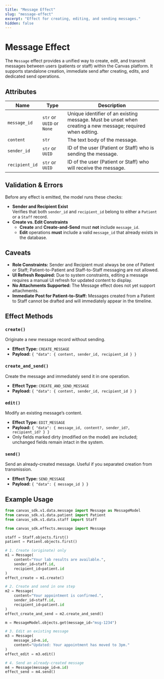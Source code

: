 ```yaml
---
title: "Message Effect"
slug: "message-effect"
excerpt: "Effect for creating, editing, and sending messages."
hidden: false
---
```


# Message Effect

The `Message` effect provides a unified way to create, edit, and transmit messages between users (patients or staff)
within the Canvas platform.
It supports standalone creation, immediate send after creating, edits, and dedicated send operations.

## Attributes

| Name           | Type                      | Description                                                                                                 |
|----------------|---------------------------|-------------------------------------------------------------------------------------------------------------|
| `message_id`   | `str` or `UUID` or `None` | Unique identifier of an existing message. Must be unset when creating a new message; required when editing. |
| `content`      | `str`                     | The text body of the message.                                                                               |
| `sender_id`    | `str` or `UUID`           | ID of the user (Patient or Staff) who is sending the message.                                               |
| `recipient_id` | `str` or `UUID`           | ID of the user (Patient or Staff) who will receive the message.                                             |

## Validation & Errors

Before any effect is emitted, the model runs these checks:

- **Sender and Recipient Exist**  
  Verifies that both `sender_id` and `recipient_id` belong to either a `Patient` or a `Staff` record.
- **Create vs. Edit Constraints**
  - **Create** and **Create-and-Send** must **not** include `message_id`.
  - **Edit** operations **must** include a valid `message_id` that already exists in the database.

## Caveats

- **Role Constraints:** Sender and Recipient must always be one of Patient or Staff; Patient-to-Patient and Staff-to-Staff messaging are not allowed.
- **UI Refresh Required:** Due to system constraints, editing a message requires a manual UI refresh for updated content to display.
- **No Attachments Supported:** The Message effect does not yet support attachments.
- **Immediate Post for Patient-to-Staff:** Messages created from a Patient to Staff cannot be drafted and will immediately appear in the timeline.


## Effect Methods

### `create()`

Originate a new message record without sending.

- **Effect Type:** `CREATE_MESSAGE`
- **Payload:** `{ "data": { content, sender_id, recipient_id } }`

### `create_and_send()`

Create the message and immediately send it in one operation.

- **Effect Type:** `CREATE_AND_SEND_MESSAGE`
- **Payload:** `{ "data": { content, sender_id, recipient_id } }`

### `edit()`

Modify an existing message’s content.

- **Effect Type:** `EDIT_MESSAGE`
- **Payload:** `{ "data": { message_id, content?, sender_id?, recipient_id? } }`
- Only fields marked dirty (modified on the model) are included; unchanged fields remain intact in the system.

### `send()`

Send an already-created message. Useful if you separated creation from transmission.

- **Effect Type:** `SEND_MESSAGE`
- **Payload:** `{ "data": { message_id } }`

## Example Usage

```python
from canvas_sdk.v1.data.message import Message as MessageModel
from canvas_sdk.v1.data.patient import Patient
from canvas_sdk.v1.data.staff import Staff

from canvas_sdk.effects.message import Message

staff = Staff.objects.first()
patient = Patient.objects.first()

# 1. Create (originate) only
m1 = Message(
    content="Your lab results are available.",
    sender_id=staff.id,
    recipient_id=patient.id
)
effect_create = m1.create()

# 2. Create and send in one step
m2 = Message(
    content="Your appointment is confirmed.",
    sender_id=staff.id,
    recipient_id=patient.id
)
effect_create_and_send = m2.create_and_send()

m = MessageModel.objects.get(message_id="msg-1234")

# 3. Edit an existing message
m3 = Message(
    message_id=m.id,
    content="Updated: Your appointment has moved to 3pm."
)
effect_edit = m3.edit()

# 4. Send an already-created message
m4 = Message(message_id=m.id)
effect_send = m4.send()
